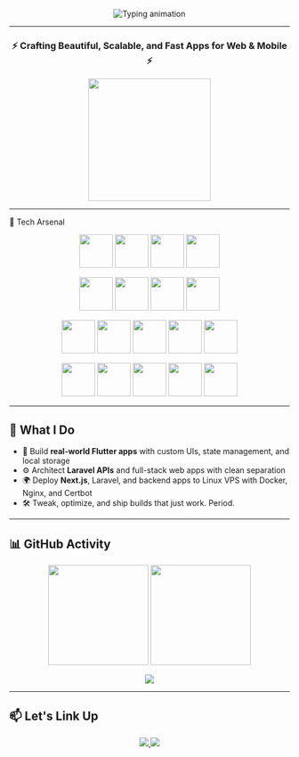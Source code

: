<!-- Header Typing Animation -->
<p align="center">
  <img src="https://readme-typing-svg.demolab.com?font=Fira+Code&size=24&duration=3000&pause=1200&center=true&vCenter=true&multiline=true&width=700&height=100&lines=Hey%2C+I'm+YASSINE IDLHAJ+%F0%9F%91%8B;Full-stack+Web+%2B+Mobile+Developer;Flutter%2C+Laravel%2C+Next.js%2C+Linux+%2B+DevOps;I+deploy+on+VPS+like+it's+nothing" alt="Typing animation" />
</p>

---

<h3 align="center">⚡ Crafting Beautiful, Scalable, and Fast Apps for Web & Mobile ⚡</h3>

<p align="center">
  <img src="https://media.giphy.com/media/qgQUggAC3Pfv687qPC/giphy.gif" width="220" />
</p>

---

🚀 Tech Arsenal

<p align="center"> <!-- Mobile --> <img src="https://cdn.jsdelivr.net/gh/devicons/devicon/icons/flutter/flutter-original.svg" height="60" /> <img src="https://cdn.jsdelivr.net/gh/devicons/devicon/icons/dart/dart-original.svg" height="60" /> <img src="https://cdn.jsdelivr.net/gh/devicons/devicon/icons/kotlin/kotlin-original.svg" height="60" /> <img src="https://cdn.jsdelivr.net/gh/devicons/devicon/icons/java/java-original.svg" height="60" /> </p> <p align="center"> <!-- Web --> <img src="https://cdn.jsdelivr.net/gh/devicons/devicon/icons/laravel/laravel-plain.svg" height="60" /> <img src="https://cdn.jsdelivr.net/gh/devicons/devicon/icons/nextjs/nextjs-original.svg" height="60" /> <img src="https://cdn.jsdelivr.net/gh/devicons/devicon/icons/angularjs/angularjs-original.svg" height="60" /> <img src="https://cdn.jsdelivr.net/gh/devicons/devicon/icons/spring/spring-original.svg" height="60" /> </p> <p align="center"> <!-- Databases --> <img src="https://cdn.jsdelivr.net/gh/devicons/devicon/icons/mysql/mysql-original.svg" height="60" /> <img src="https://cdn.jsdelivr.net/gh/devicons/devicon/icons/postgresql/postgresql-original.svg" height="60" /> <img src="https://cdn.jsdelivr.net/gh/devicons/devicon/icons/sqlite/sqlite-original.svg" height="60" /> <img src="https://cdn.jsdelivr.net/gh/devicons/devicon/icons/oracle/oracle-original.svg" height="60" /> <img src="https://cdn.jsdelivr.net/gh/devicons/devicon/icons/firebase/firebase-plain.svg" height="60" /> </p> <p align="center"> <!-- DevOps / Tools --> <img src="https://cdn.jsdelivr.net/gh/devicons/devicon/icons/fedora/fedora-original.svg" height="60" /> <img src="https://cdn.jsdelivr.net/gh/devicons/devicon/icons/docker/docker-original.svg" height="60" /> <img src="https://cdn.jsdelivr.net/gh/devicons/devicon/icons/linux/linux-original.svg" height="60" /> <img src="https://cdn.jsdelivr.net/gh/devicons/devicon/icons/git/git-original.svg" height="60" /> <img src="https://cdn.jsdelivr.net/gh/devicons/devicon/icons/bash/bash-original.svg" height="60" /> </p>


---

## 🧩 What I Do
- 🧠 Build **real-world Flutter apps** with custom UIs, state management, and local storage
- ⚙️ Architect **Laravel APIs** and full-stack web apps with clean separation
- 🌍 Deploy **Next.js**, Laravel, and backend apps to Linux VPS with Docker, Nginx, and Certbot
- 🛠️ Tweak, optimize, and ship builds that just work. Period.

---

## 📊 GitHub Activity

<p align="center">
  <img src="https://github-readme-stats.vercel.app/api?username=Kazan-2-magma&theme=radical&show_icons=true&hide_border=true&count_private=true" height="180" />
  <img src="https://github-readme-streak-stats.herokuapp.com?user=Kazan-2-magma&theme=radical&hide_border=true" height="180"/>
</p>

<p align="center">
  <img src="https://github-readme-stats.vercel.app/api/top-langs/?username=YOUR_USERNAME&layout=compact&theme=radical&hide_border=true"/>
</p>

---

## 📫 Let's Link Up

<p align="center">
  <a href="https://www.linkedin.com/in/yassine-idlhaj-9aaab119a/">
    <img src="https://img.shields.io/badge/LinkedIn-%230077B5?style=for-the-badge&logo=linkedin&logoColor=white" />
  </a>
  <a href="mailto:yassinemks7@gmail.com">
    <img src="https://img.shields.io/badge/Gmail-D14836?style=for-the-badge&logo=gmail&logoColor=white" />
  </a>
</p>

